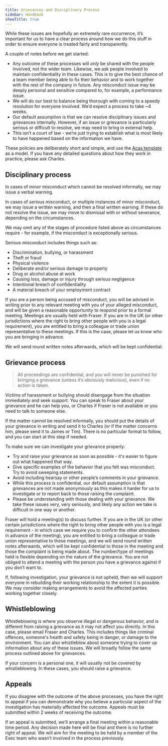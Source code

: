 ```yaml
---
title: Grievances and Disciplinary Process
sidebar: Handbook
showTitle: true
---
```


While these issues are hopefully an extremely rare occurrence, it’s important for us to have a clear process around how we do this stuff in order to ensure everyone is treated fairly and transparently. 

A couple of notes before we get started:
* Any outcome of these processes will _only_ be shared with the people involved, not the wider team. Likewise, we ask people involved to maintain confidentiality in these cases. This is to give the best chance of a team member being able to fix their behavior and to work together with the rest of the company in future. Any misconduct issue may be deeply personal and sensitive compared to, for example, a performance issue.
* We will do our best to balance being thorough with coming to a speedy resolution for everyone involved. We’d expect a process to take ~4 weeks. 
* Our default assumption is that we can resolve disciplinary issues and grievances internally. However, if an issue or grievance is particularly serious or difficult to resolve, we may need to bring in external help.
* This isn’t a court of law - we’re just trying to establish what is most likely to have happened based on the information we have.

These policies are deliberately short and simple, and use the [Acas template](https://www.acas.org.uk/grievance-procedure-step-by-step) as a model. If you have any detailed questions about how they work in practice, please ask Charles. 

## Disciplinary process

In cases of minor misconduct which cannot be resolved informally, we may issue a verbal warning.

In cases of serious misconduct, or multiple instances of minor misconduct, we may issue a written warning, and then a final written warning. If these do not resolve the issue, we may move to dismissal with or without severance, depending on the circumstances.

We may omit any of the stages of procedure listed above as circumstances require - for example, if the misconduct is exceptionally serious. 

Serious misconduct includes things such as:

* Discrimination, bullying, or harassment
* Theft or fraud
* Physical violence
* Deliberate and/or serious damage to property
* Drug or alcohol abuse at work
* Causing loss, damage or injury through serious negligence
* Intentional breach of confidentiality
* A material breach of your employment contract

If you are a person being accused of misconduct, you will be advised in writing prior to any relevant meeting with you of your alleged misconduct, and will be given a reasonable opportunity to respond prior to a formal meeting. Meetings are usually held with Fraser. If you are in the UK (or other jurisdictions where the right to bring other people with you is a legal requirement), you are entitled to bring a colleague or trade union representative to these meetings. If this is the case, please let us know who you are bringing in advance. 

We will send round written notes afterwards, which will be kept confidential. 


## Grievance process

> All proceedings are confidential, and you will never be punished for bringing a grievance (unless it’s obviously malicious), even if no action is taken. 

Victims of harassment or bullying should disengage from the situation immediately and seek support. You can speak to Fraser about your grievance and he can help you, or Charles if Fraser is not available or you need to talk to someone else. 

If the matter cannot be resolved informally, you should put the details of your grievance in writing and send it to Charles (or if the matter concerns him, please send it to James or Tim). There is no particular format to follow, and you can start at this step if needed. 

To make sure we can investigate your grievance properly:
* Try and raise your grievance as soon as possible - it's easier to figure out what happened that way. 
* Give specific examples of the behavior that you felt was misconduct. Try to avoid sweeping statements.
* Avoid including hearsay or other people’s comments in your grievance.
* While this process is confidential, our default assumption is that grievances are not made anonymously as this makes it harder for us to investigate or to report back to those raising the complaint. 
* Please be understanding with those dealing with your grievance. We take these issues very, very seriously, and likely any action we take is difficult in one way or another.

Fraser will hold a meeting(s) to discuss further. If you are in the UK (or other certain jurisdictions where the right to bring other people with you is a legal requirement - in which case we require you to confirm the other attendees in advance of the meeting), you are entitled to bring a colleague or trade union representative to these meetings, and we will send round written notes afterwards, which will be kept confidential to those in the meeting and those the complaint is being made about. The number/type of meetings held is flexible depending on the nature of the grievance. You are not obliged to attend a meeting with the person you have a grievance against if you don’t want to. 

If, following investigation, your grievance is not upheld, then we will support everyone in rebuilding their working relationship to the extent it is possible. We may consider making arrangements to avoid the affected parties working together closely.

## Whistleblowing

Whistleblowing is where you observe illegal or dangerous behavior, and is different from raising a grievance as it may not affect you directly. In this case, please email Fraser and Charles. This includes things like criminal offences, someone's health and safety being in danger, or damage to the environment. You can also whistleblow about someone trying to cover up information about any of these issues. We will broadly follow the same process outlined above for grievances.

If your concern is a personal one, it will usually not be covered by whistleblowing. In these cases, you should raise a grievance. 

## Appeals

If you disagree with the outcome of the above processes, you have the right to appeal if you can demonstrate why you believe a particular aspect of the investigation has materially affected the outcome. Appeals must be submitted within 2 weeks of receiving the outcome.

If an appeal is submitted, we’ll arrange a final meeting within a reasonable time period. Any decision made here will be final and there is no further right of appeal. We will aim for the meeting to be held by a member of the Exec team who wasn’t involved in the process previously.
